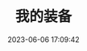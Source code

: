 ---
title: 我的装备
date: 2023-06-06 17:09:42
type: equipment
top_img: false
aside: false
top_page: true
top_bg: https://s11.ax1x.com/2023/06/07/pCiOBKU.jpg
top_item: 我的装备
top_title: 封の生活好物
top_tips: 靠谱的日常伙伴 让工作与生活充满期待
top_link: /blog/42#好物推荐页
top_text: 关于本页
---